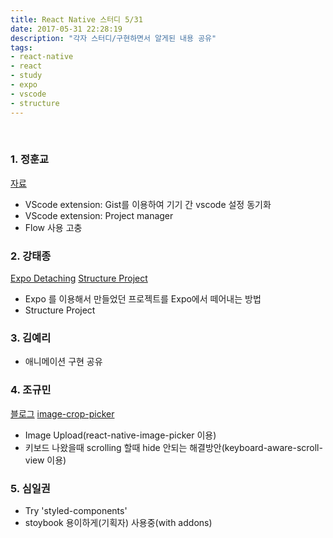 ```yaml
---
title: React Native 스터디 5/31
date: 2017-05-31 22:28:19
description: "각자 스터디/구현하면서 알게된 내용 공유"
tags: 
- react-native
- react
- study
- expo
- vscode
- structure
---
```

<!-- more -->

<br>

### 1. 정훈교
[자료](https://medium.com/p/gist%EB%A5%BC-%EC%9D%B4%EC%9A%A9%ED%95%98%EC%97%AC-%EA%B8%B0%EA%B8%B0-%EA%B0%84-vscode-%EC%84%A4%EC%A0%95-%EB%8F%99%EA%B8%B0%ED%99%94-c856082b7362)
 - VScode extension: Gist를 이용하여 기기 간 vscode 설정 동기화
 - VScode extension: Project manager
 - Flow 사용 고충

### 2. 강태종
[Expo Detaching](https://docs.expo.io/versions/v17.0.0/guides/detach.html)
[Structure Project](https://daveceddia.com/react-project-structure)

 - Expo 를 이용해서 만들었던 프로젝트를 Expo에서 떼어내는 방법
 - Structure Project

### 3. 김예리
 - 애니메이션 구현 공유

### 4. 조규민
 [블로그](https://medium.freecodecamp.com/how-to-make-your-react-native-app-respond-gracefully-when-the-keyboard-pops-up-7442c1535580)
 [image-crop-picker](https://github.com/ivpusic/react-native-image-crop-picker)
 - Image Upload(react-native-image-picker 이용)
 - 키보드 나왔을때 scrolling 할때 hide 안되는 해결방안(keyboard-aware-scroll-view 이용)
 
### 5. 심일권
 - Try 'styled-components'
 - stoybook 용이하게(기획자) 사용중(with addons)
